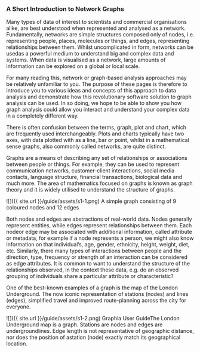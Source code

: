 ### A Short Introduction to Network Graphs
Many types of data of interest to scientists and commercial organisations alike, are best understood when represented and analysed as a network.  Fundamentally, networks are simple structures composed only of nodes, i.e. representing people, places, molecules or things, and edges, representing relationships between them. Whilst uncomplicated in form, networks can be usedas a powerful medium to understand big and complex data and systems. When data is visualised as a network, large amounts of information can be explored on a global or local scale.

For many reading this, network or graph-based analysis approaches may be relatively unfamiliar to you. The purpose of these pages is therefore to introduce you to various ideas and concepts of this approach to data analysis and demonstrate how this revolutionary software solution to graph analysis can be used. In so doing, we hope to be able to show you how graph analysis could allow you interact and understand your complex data in a completely different way.

There is often confusion between the terms, graph, plot and chart, which are frequently used interchangeably.  Plots and charts typically have two axes, with data plotted with as a line, bar or point, whilst in a mathematical sense graphs, also commonly called networks, are quite distinct.

Graphs are a means of describing any set of relationships or associations between people or things. For example, they can be used to represent communication networks, customer-client interactions, social media contacts, language structure, financial transactions, biological data and much more. The area of mathematics focused on graphs is known as graph theory and it is widely utilised to understand the structure of graphs.

![]({{ site.url }}/guide/assets/s1-1.png)
A simple graph consisting of 9 coloured nodes and 12 edges

Both nodes and edges are abstractions of real-world data. Nodes generally represent entities, while edges represent relationships between them. Each nodeor edge may be associated with additional information, called attribute or metadata, for example if a node represents a person, we might also know information on that individual’s, age, gender, ethnicity, height, weight, diet, etc. Similarly, there many types of interactions between people and the direction, type, frequency or strength of an interaction can be considered as edge attributes. It is common to want to understand the structure of the relationships observed, in the context these data, e.g. do an observed grouping of individuals share a particular attribute or characteristic?

One of the best-known examples of a graph is the map of the London Underground. The now iconic representation of stations (nodes) and lines (edges), simplified travel and improved route-planning across the city for everyone.

![]({{ site.url }}/guide/assets/s1-2.png)
Graphia User GuideThe London Underground map is a graph. Stations are nodes and edges are undergroundlines. Edge length is not representative of geographic distance, nor does the position of astation (node) exactly match its geographical location.
